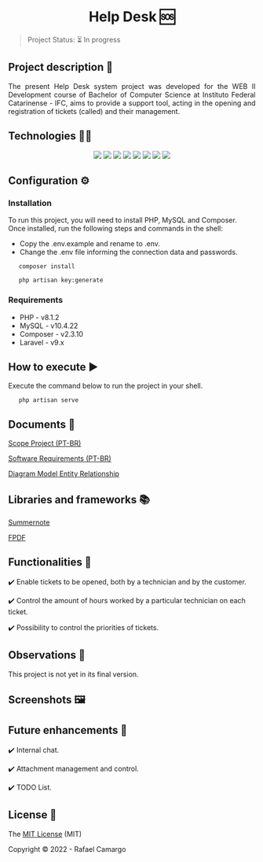 <h1 align="center">Help Desk 🆘</h1>

> Project Status: ⏳ In progress


## Project description 📝

<p align="justify">
The present Help Desk system project was developed for the WEB II Development course of Bachelor of Computer Science at Instituto Federal Catarinense - IFC, aims to provide a support tool, acting in the opening and registration of tickets (called) and their management.
</p>

## Technologies :man_technologist:

<p align="center">
  <img src="https://img.shields.io/badge/HTML5-E34F26?style=for-the-badge&logo=html5&logoColor=white"/>
  <img src="https://img.shields.io/badge/CSS3-1572B6?style=for-the-badge&logo=css3&logoColor=white"/>
  <img src="https://img.shields.io/badge/PHP-777BB4?style=for-the-badge&logo=php&logoColor=white"/>
  <img src="https://img.shields.io/badge/bootstrap-%23563D7C.svg?style=for-the-badge&logo=bootstrap&logoColor=white"/>
  <img src="https://img.shields.io/badge/JavaScript-F7DF1E?style=for-the-badge&logo=javascript&logoColor=black"/>
  <img src="https://img.shields.io/badge/jquery-%230769AD.svg?style=for-the-badge&logo=jquery&logoColor=white"/>
  <img src="https://img.shields.io/badge/mysql-%2300f.svg?style=for-the-badge&logo=mysql&logoColor=white"/>
  <img src="https://img.shields.io/badge/Laravel-FF2D20?style=for-the-badge&logo=laravel&logoColor=white"/>
</p>

## Configuration ⚙️

### Installation

To run this project, you will need to install PHP, MySQL and Composer. 
Once installed, run the following steps and commands in the shell:

- Copy the .env.example and rename to .env.
- Change the .env file informing the connection data and passwords.

```shell
   composer install

   php artisan key:generate
```

### Requirements

- PHP - v8.1.2
- MySQL - v10.4.22
- Composer - v2.3.10
- Laravel - v9.x

## How to execute ▶️

Execute the command below to run the project in your shell.

```shell
   php artisan serve
```

## Documents 📄

[Scope Project (PT-BR)]()

[Software Requirements (PT-BR)]()

[Diagram Model Entity Relationship]()

## Libraries and frameworks 📚

[Summernote](https://github.com/summernote/summernote/)

[FPDF](http://www.fpdf.org/)

## Functionalities 🔧

✔️ Enable tickets to be opened, both by a technician and by the customer.

✔️ Control the amount of hours worked by a particular technician on each ticket.

✔️ Possibility to control the priorities of tickets.

## Observations 👀

This project is not yet in its final version.

## Screenshots 🖼


## Future enhancements 🚀

✔️ Internal chat.

✔️ Attachment management and control.

✔️ TODO List.

## License 🔑

The [MIT License]() (MIT)

Copyright :copyright: 2022 - Rafael Camargo

